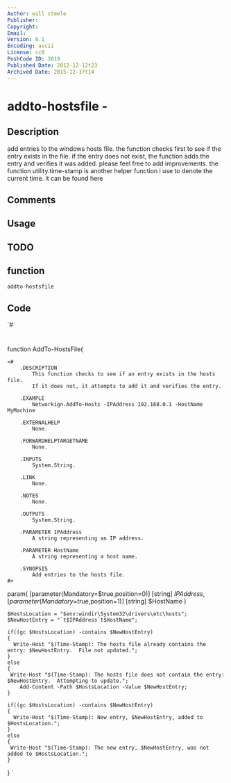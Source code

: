```yaml
---
Author: will steele
Publisher: 
Copyright: 
Email: 
Version: 0.1
Encoding: ascii
License: cc0
PoshCode ID: 3819
Published Date: 2012-12-12t23
Archived Date: 2015-12-17t14
---
```


# addto-hostsfile - 

## Description

add entries to the windows hosts file.  the function checks first to see if the entry exists in the file.  if the entry does not exist, the function adds the entry and verifies it was added.  please feel free to add improvements.  the function utility.time-stamp is another helper function i use to denote the current time.  it can be found here

## Comments



## Usage



## TODO



## function

`addto-hostsfile`

## Code

`#
 #
 function AddTo-HostsFile{
 
 	<#
 		.DESCRIPTION
 			This function checks to see if an entry exists in the hosts file.
 			If it does not, it attempts to add it and verifies the entry.
 
 		.EXAMPLE
 			Networkign.AddTo-Hosts -IPAddress 192.168.0.1 -HostName MyMachine
 
 		.EXTERNALHELP
 			None.
 
 		.FORWARDHELPTARGETNAME
 			None.
 
 		.INPUTS
 			System.String.
 
 		.LINK
 			None.
 
 		.NOTES
 			None.
 
 		.OUTPUTS
 			System.String.
 
 		.PARAMETER IPAddress
 			A string representing an IP address.
 
 		.PARAMETER HostName
 			A string representing a host name.
 
 		.SYNOPSIS
 			Add entries to the hosts file.
 	#>
 
   param(
     [parameter(Mandatory=$true,position=0)]
 	[string]
 	$IPAddress,
 	[parameter(Mandatory=$true,position=1)]
 	[string]
 	$HostName
   )
 
 	$HostsLocation = "$env:windir\System32\drivers\etc\hosts";
 	$NewHostEntry = "`t$IPAddress`t$HostName";
 
 	if((gc $HostsLocation) -contains $NewHostEntry)
 	{
 	  Write-Host "$(Time-Stamp): The hosts file already contains the entry: $NewHostEntry.  File not updated.";
 	}
 	else
 	{
     Write-Host "$(Time-Stamp): The hosts file does not contain the entry: $NewHostEntry.  Attempting to update.";
 		Add-Content -Path $HostsLocation -Value $NewHostEntry;
 	}
 
 	if((gc $HostsLocation) -contains $NewHostEntry)
 	{
 	  Write-Host "$(Time-Stamp): New entry, $NewHostEntry, added to $HostsLocation.";
 	}
 	else
 	{
     Write-Host "$(Time-Stamp): The new entry, $NewHostEntry, was not added to $HostsLocation.";
 	}
 }
`

